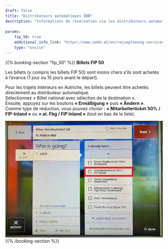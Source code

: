 ```yaml
---
draft: false
title: "Distributeurs automatiques ÖBB"
description: "Informations de réservation via les distributeurs automatiques ÖBB."

params:
    fip_50: true
    additional_info_link: "https://www.oebb.at/en/reiseplanung-services/am-bahnhof/ticketautomat"
    type: "onsite"
---
```


{{% booking-section "fip_50" %}}
**Billets FIP 50**

Les billets (y compris les billets FIP 50) sont moins chers s’ils sont achetés à l’avance (1 jour ou 15 jours avant le départ).

Pour les trajets intérieurs en Autriche, les billets peuvent être achetés directement au distributeur automatique. \
Sélectionnez « Billet national avec sélection de la destination ». \
Ensuite, appuyez sur les boutons **« Ermäßigung »** puis **« Ändern »**. \
Comme type de réduction, vous pouvez choisir :
**« Mitarbeiterticket 50% / FIP-Inland »** ou **« at. Fbg / FIP Inland »** (tout en bas de la liste).

![Billets FIP 50 aux distributeurs automatiques ÖBB](obb_ticket_machine_fip_50.fr.webp)
{{% /booking-section %}}
